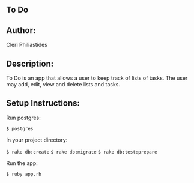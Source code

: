 ## To Do
## Author:
<p>Cleri Philiastides</p>

## Description:

<p>To Do is an app that allows a user to keep track of lists of tasks. The user may add, edit, view and delete lists and tasks. </p>

## Setup Instructions: 

Run postgres:

  `$ postgres`

In your project directory:

  `$ rake db:create`
  `$ rake db:migrate`
  `$ rake db:test:prepare`
  
Run the app:
  
  `$ ruby app.rb`
  
